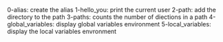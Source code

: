 0-alias: create the alias
1-hello_you: print the current user
2-path: add the directory to the path
3-paths: counts the number of diections in a path
4-global_variables: display global variables environment
5-local_variables: display the local variables envronment
